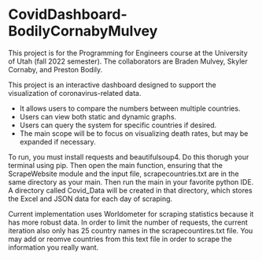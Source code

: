 # CovidDashboard-BodilyCornabyMulvey

This project is for the Programming for Engineers course at the University of Utah (fall 2022 semester).
The collaborators are Braden Mulvey, Skyler Cornaby, and Preston Bodily.

This project is an interactive dashboard designed to support the visualization of coronavirus-related data.
  - It allows users to compare the numbers between multiple countries.
  - Users can view both static and dynamic graphs.
  - Users can query the system for specific countries if desired.
  - The main scope will be to focus on visualizing death rates, but may be expanded if necessary.

  To run, you must install requests and beautifulsoup4. Do this thorugh your terminal using pip. Then open the main function, ensuring that the ScrapeWebsite module and the input file, scrapecountries.txt are in the same directory as your main. Then run the main in your favorite python IDE. A directory called Covid_Data will be created in that directory, which stores the Excel and JSON data for each day of scraping.

  Current implementation uses Worldometer for scraping statistics because it has more robust data. In order to limit the number of requests, the current iteration also only has 25 country names in the scrapecountires.txt file. You may add or reomve countries from this text file in order to scrape the information you really want.

